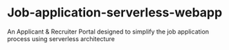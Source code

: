 # Job-application-serverless-webapp
An Applicant &amp; Recruiter Portal designed to simplify the job application process using serverless architecture

